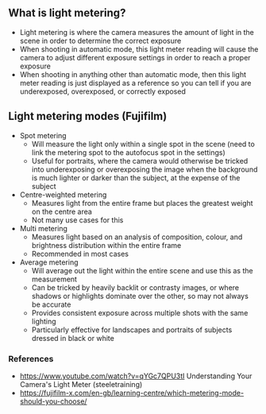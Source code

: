## What is light metering?

- Light metering is where the camera measures the amount of light in the scene in order to determine the correct exposure
- When shooting in automatic mode, this light meter reading will cause the camera to adjust different exposure settings in order to reach a proper exposure
- When shooting in anything other than automatic mode, then this light meter reading is just displayed as a reference so you can tell if you are underexposed, overexposed, or correctly exposed

## Light metering modes (Fujifilm)

- Spot metering
	- Will measure the light only within a single spot in the scene (need to link the metering spot to the autofocus spot in the settings)
	- Useful for portraits, where the camera would otherwise be tricked into underexposing or overexposing the image when the background is much lighter or darker than the subject, at the expense of the subject
- Centre-weighted metering
	- Measures light from the entire frame but places the greatest weight on the centre area
	- Not many use cases for this
- Multi metering 
	- Measures light based on an analysis of composition, colour, and brightness distribution within the entire frame
	- Recommended in most cases
- Average metering
	- Will average out the light within the entire scene and use this as the measurement
	- Can be tricked by heavily backlit or contrasty images, or where shadows or highlights dominate over the other, so may not always be accurate
	- Provides consistent exposure across multiple shots with the same lighting
	- Particularly effective for landscapes and portraits of subjects dressed in black or white


### References

- https://www.youtube.com/watch?v=qYGc7QPU3tI Understanding Your Camera's Light Meter (steeletraining)
- https://fujifilm-x.com/en-gb/learning-centre/which-metering-mode-should-you-choose/